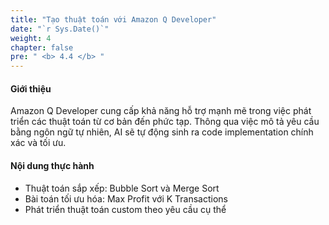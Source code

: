 ```yaml
---
title: "Tạo thuật toán với Amazon Q Developer"
date: "`r Sys.Date()`"
weight: 4
chapter: false
pre: " <b> 4.4 </b> "
---
```


#### Giới thiệu

Amazon Q Developer cung cấp khả năng hỗ trợ mạnh mẽ trong việc phát triển các thuật toán từ cơ bản đến phức tạp. Thông qua việc mô tả yêu cầu bằng ngôn ngữ tự nhiên, AI sẽ tự động sinh ra code implementation chính xác và tối ưu.

#### Nội dung thực hành
- Thuật toán sắp xếp: Bubble Sort và Merge Sort
- Bài toán tối ưu hóa: Max Profit với K Transactions
- Phát triển thuật toán custom theo yêu cầu cụ thể
